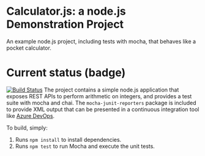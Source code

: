 Calculator.js: a node.js Demonstration Project
==============================================
An example node.js project, including tests with mocha, that behaves like
a pocket calculator.
# Current status (badge)
[![Build Status](https://jaroslawjaniszewski.visualstudio.com/Integrating%20External%20Source%20Control%20with%20Azure%20Pipelines/_apis/build/status/JarekJaniszewski.calculator-az400?branchName=master)](https://jaroslawjaniszewski.visualstudio.com/Integrating%20External%20Source%20Control%20with%20Azure%20Pipelines/_build/latest?definitionId=10&branchName=master)
The project contains a simple node.js application that exposes REST APIs
to perform arithmetic on integers, and provides a test suite with mocha
and chai.  The `mocha-junit-reporters` package is included to provide XML
output that can be presented in a continuous integration tool like
[Azure DevOps](https://azure.com/devops).

To build, simply:

1. Runs `npm install` to install dependencies.
2. Runs `npm test` to run Mocha and execute the unit tests.

